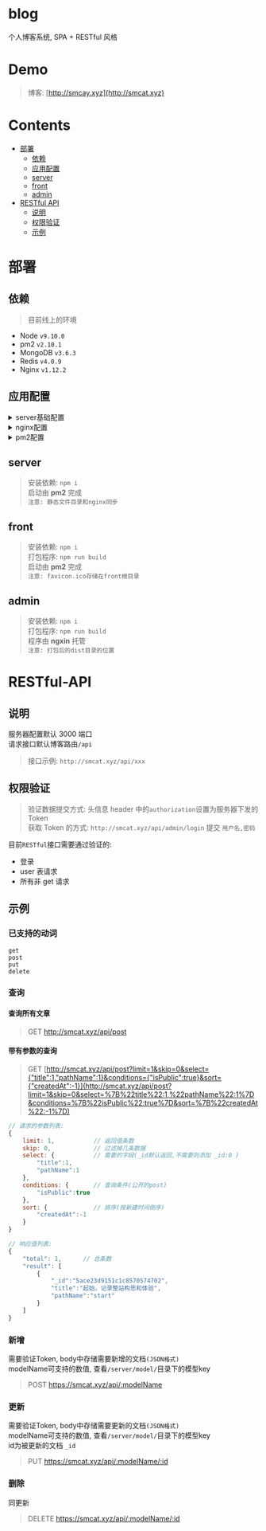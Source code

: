 # blog

个人博客系统, SPA + RESTful 风格

# Demo

> 博客: [http://smcay.xyz](http://smcat.xyz)

# Contents

*   [部署](#部署)
    *   [依赖](#依赖)
    *   [应用配置](#应用配置)
    *   [server](#server)
    *   [front](#front)
    *   [admin](#admin)
*   [RESTful API](#RESTful-API)
    *   [说明](#说明)
    *   [权限验证](#权限验证)
    *   [示例](#示例)

# 部署

## 依赖

> 目前线上的环境

*   Node `v9.10.0`
*   pm2 `v2.10.1`
*   MongoDB `v3.6.3`
*   Redis `v4.0.9`
*   Nginx `v1.12.2`

## 应用配置

<details>
<summary>server基础配置</summary>  

> 基础配置文件: `/blog/server/conf/base.js` 

```javascript
{
    // node 服务配置
    serverPort: 3000    // 监听端口
    origin: [String],   // Access-Control-Allow-Origin白名单数组

    // MongoDB 配置
    mongoName: "",          // 权限用户名
    mongoPwd: "",           // 权限用户密码
    mongoHost: "127.0.0.1", // 链接地址
    mongoPort: 27017,       // 链接端口号
    mongoDatabase: "blog",  // 数据库名

    // Redis 配置
    redisHost: "127.0.0.1", // 链接地址
    redisPort: 6379,        // 链接端口号
    redisPassword: "",      // 权限密码

    // Token 配置
    tokenSecret: "",            // 生成时撒的盐
    tokenExpiresIn: 60 * 60,    // 过期设置(秒)

    // admin 管理员用户信息
    adminName: "",          // 用户名
    adminPassword: "",      // 用户密码
    adminDisplayName: "",   // 用户称呼
    adminEmail: "",         // 用户邮箱

    // 静态资源存储目录
    staticDirName: "./static",  // 总目录,以server为根目录
    uploadImgDirName: "images", // 图片的存储目录,以`staticDirName`为根目录

    // 日志
    logDirPath: "./var/log", // 存储目录
    logFileName: "foo.log",  // 文件名

    // RESTful
    prefix: "/api" // 接口根路由
}
```

</details>

<details>
<summary>nginx配置</summary>  

> nginx 配置文件: `/etc/nginx.conf`  
> `注意: nginx配置的参数对应server的配置`

```
#压缩
gzip on;  
gzip_min_length 1k;  
gzip_comp_level 2;  
gzip_types      text/plain text/css text/javascript image/jpeg image/gif image/png image/jpg;  
gzip_vary       on;  
gzip_disable    "MSIE [1-6]\.";  

server {                                    #amdin入口
    listen       80;  
    server_name admin.smcat.com;  
    location / {  
        root   /mnt/www/blog/admin/dist;    #admin打包后存储目录
        index  index.html index.htm;  
        try_files $uri $uri/ /index.html;  
    }  
}  

server {                        #front(博客)入口
    listen    80;  
    server_name smcat.xyz;      
    client_max_body_size 20M;   #上传文件大小限制
    location ~ ^/(images)/ {    #图片静态目录入口
        root  /mnt/www/blog/server/static/;  
        autoindex on;
        expires 30d;
    }
    location /api/ {
        proxy_pass     http://localhost:3000;   #RESTful请求监听
        proxy_set_header  Host $host;
        proxy_set_header X-Forwarded-For $remote_addr;
        proxy_set_header X-Forwarded-Proto $scheme;
    }
    location / {
        proxy_pass     http://localhost:8080;   #front监听
        proxy_set_header  Host $host;
        proxy_set_header X-Forwarded-For	$remote_addr;
        proxy_set_header X-Forwarded-Proto	$scheme;
    }
}  
```

</details>

<details>
<summary>pm2配置</summary>  

> pm2 配置文件: `/blog/pm2.js`  
> pm2 全局安装, 启动命令(blog 目录下): `pm2 startOrRestart pm2.js`

```javascript
module.exports = {
    apps: [
        {
            name: "blogServer", // server入口
            script: "server/app.js",
            cwd: "./",
            watch: true,
            max_memory_restart: "256M",
            exec_mode: "cluster",
            autorestart: true
        },
        {
            name: "blogFront", // 前端ssr入口
            script: "front/production.js",
            cwd: "./",
            watch: true,
            env: {
                NODE_ENV: "production" // 环境参数
            }
        }
    ]
}
```

</details>

## server

> 安装依赖: `npm i`  
> 启动由 **pm2** 完成  
> `注意: 静态文件目录和nginx同步`

## front

> 安装依赖: `npm i`  
> 打包程序: `npm run build`  
> 启动由 **pm2** 完成  
> `注意: favicon.ico存储在front根目录`

## admin

> 安装依赖: `npm i`  
> 打包程序: `npm run build`  
> 程序由 **ngxin** 托管  
> `注意: 打包后的dist目录的位置`

# RESTful-API

## 说明

服务器配置默认 3000 端口  
请求接口默认博客路由`/api`

> 接口示例: `http://smcat.xyz/api/xxx`

## 权限验证

> 验证数据提交方式: 头信息 header 中的`authorization`设置为服务器下发的 Token  
> 获取 Token 的方式: `http://smcat.xyz/api/admin/login` 提交 `用户名,密码`

目前`RESTful`接口需要通过验证的:

*   登录
*   user 表请求
*   所有非 get 请求

## 示例

### 已支持的动词

```
get
post
put
delete
```

### 查询

#### 查询所有文章

> GET http://smcat.xyz/api/post

#### 带有参数的查询

> GET [http://smcat.xyz/api/post?limit=1&skip=0&select={"title":1,"pathName":1}&conditions={"isPublic":true}&sort={"createdAt":-1}](http://smcat.xyz/api/post?limit=1&skip=0&select=%7B%22title%22:1,%22pathName%22:1%7D&conditions=%7B%22isPublic%22:true%7D&sort=%7B%22createdAt%22:-1%7D)

```javascript
// 请求的参数列表:
{
    limit: 1,           // 返回值条数
    skip: 0,            // 过滤掉几条数据
    select: {           // 需要的字段(_id默认返回,不需要则添加 _id:0 )
        "title":1,
        "pathName":1
    }, 
    conditions: {       // 查询条件(公开的post)
        "isPublic":true
    },  
    sort: {             // 排序(按新建时间倒序)
        "createdAt":-1
    }          
}

// 响应值列表:
{
    "total": 1,      // 总条数
    "result": [
        {
            "_id":"5ace23d9151c1c8570574702",
            "title":"起始，记录整站构思和体验",
            "pathName":"start"
        }
    ]
}
```

### 新增

需要验证Token, body中存储需要新增的文档`(JSON格式)`  
modelName可支持的数值, 查看`/server/model/`目录下的模型key

> POST https://smcat.xyz/api/:modelName    


### 更新

需要验证Token, body中存储需要更新的文档`(JSON格式)`  
modelName可支持的数值, 查看`/server/model/`目录下的模型key  
id为被更新的文档 `_id`

> PUT https://smcat.xyz/api/:modelName/:id  


### 删除

同更新

> DELETE https://smcat.xyz/api/:modelName/:id